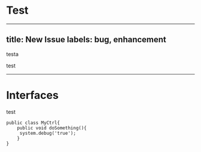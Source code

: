 # Test
---
title: New Issue
labels: bug, enhancement
---

testa

 <!-- a normal html comment -->


<div class="test">
test
</div>


***
# Interfaces

test
```apex | Title | Description
public class MyCtrl{
	public void doSomething(){
	 system.debug('true');
	}
}
```
